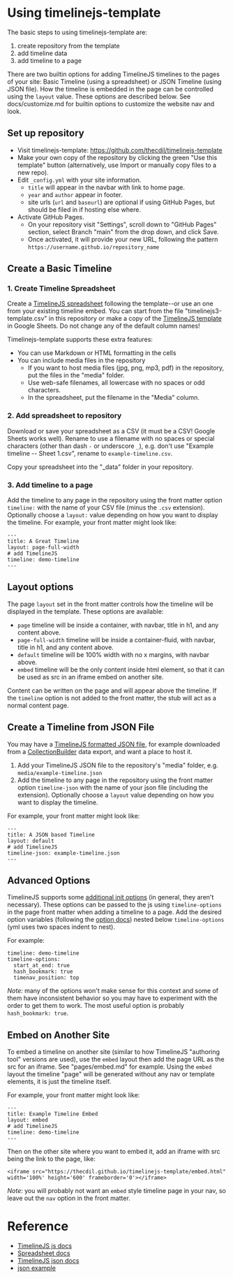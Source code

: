 # Using timelinejs-template 

The basic steps to using timelinejs-template are: 

1. create repository from the template
2. add timeline data
3. add timeline to a page

There are two builtin options for adding TimelineJS timelines to the pages of your site: Basic Timeline (using a spreadsheet) or JSON Timeline (using JSON file). 
How the timeline is embedded in the page can be controlled using the `layout` value.
These options are described below.
See docs/customize.md for builtin options to customize the website nav and look. 

## Set up repository

- Visit timelinejs-template: <https://github.com/thecdil/timelinejs-template>
- Make your own copy of the repository by clicking the green "Use this template" button (alternatively, use Import or manually copy files to a new repo).
- Edit `_config.yml` with your site information.
    - `title` will appear in the navbar with link to home page.
    - `year` and `author` appear in footer.
    - site urls (`url` and `baseurl`) are optional if using GitHub Pages, but should be filed in if hosting else where.
- Activate GitHub Pages. 
    - On your repository visit "Settings", scroll down to "GitHub Pages" section, select Branch "main" from the drop down, and click Save. 
    - Once activated, it will provide your new URL, following the pattern `https://username.github.io/repository_name`

## Create a Basic Timeline

### 1. Create Timeline Spreadsheet 

Create a [TimelineJS spreadsheet](https://timeline.knightlab.com/docs/using-spreadsheets.html) following the template--or use an one from your existing timeline embed. 
You can start from the file "timelinejs3-template.csv" in this repository or make a copy of the [TimelineJS template](https://drive.google.com/previewtemplate?id=1pHBvXN7nmGkiG8uQSUB82eNlnL8xHu6kydzH_-eguHQ&mode=public) in Google Sheets. 
Do not change any of the default column names! 

Timelinejs-template supports these extra features:

- You can use Markdown or HTML formatting in the cells
- You can include media files in the repository
    - If you want to host media files (jpg, png, mp3, pdf) in the repository, put the files in the "media" folder. 
    - Use web-safe filenames, all lowercase with no spaces or odd characters. 
    - In the spreadsheet, put the filename in the "Media" column.

### 2. Add spreadsheet to repository 

Download or save your spreadsheet as a CSV (it must be a CSV! Google Sheets works well). 
Rename to use a filename with no spaces or special characters (other than dash `-` or underscore `_`), e.g. don't use "Example timeline -- Sheet 1.csv", rename to `example-timeline.csv`.

Copy your spreadsheet into the "_data" folder in your repository.

### 3. Add timeline to a page

Add the timeline to any page in the repository using the front matter option `timeline:` with the name of your CSV file (minus the `.csv` extension).
Optionally choose a `layout:` value depending on how you want to display the timeline.
For example, your front matter might look like:

```
---
title: A Great Timeline
layout: page-full-width
# add TimelineJS
timeline: demo-timeline
---
```

## Layout options

The page `layout` set in the front matter controls how the timeline will be displayed in the template.
These options are available:

- `page` timeline will be inside a container, with navbar, title in h1, and any content above.
- `page-full-width` timeline will be inside a container-fluid, with navbar, title in h1, and any content above.
- `default` timeline will be 100% width with no x margins, with navbar above.
- `embed` timeline will be the only content inside html element, so that it can be used as src in an iframe embed on another site.

Content can be written on the page and will appear above the timeline. 
If the `timeline` option is not added to the front matter, the stub will act as a normal content page.

## Create a Timeline from JSON File

You may have a [TimelineJS formatted JSON file](https://timeline.knightlab.com/docs/json-format.html), for example downloaded from a [CollectionBuilder](https://collectionbuilder.github.io/) data export, and want a place to host it.

1. Add your TimelineJS JSON file to the repository's "media" folder, e.g. `media/example-timeline.json`
2. Add the timeline to any page in the repository using the front matter option `timeline-json` with the name of your json file (including the extension). Optionally choose a `layout` value depending on how you want to display the timeline.

For example, your front matter might look like:

```
---
title: A JSON based Timeline
layout: default
# add TimelineJS
timeline-json: example-timeline.json
---
```

## Advanced Options

TimelineJS supports some [additional init options](https://timeline.knightlab.com/docs/options.html) (in general, they aren't necessary).
These options can be passed to the js using `timeline-options` in the page front matter when adding a timeline to a page.
Add the desired option variables (following the [option docs](https://timeline.knightlab.com/docs/options.html)) nested below `timeline-options` (yml uses two spaces indent to nest).

For example:

```
timeline: demo-timeline
timeline-options: 
  start_at_end: true
  hash_bookmark: true
  timenav_position: top
```

*Note:* many of the options won't make sense for this context and some of them have inconsistent behavior so you may have to experiment with the order to get them to work.
The most useful option is probably `hash_bookmark: true`.

## Embed on Another Site

To embed a timeline on another site (similar to how TimelineJS "authoring tool" versions are used), use the `embed` layout then add the page URL as the src for an iframe. 
See "pages/embed.md" for example.
Using the `embed` layout the timeline "page" will be generated without any nav or template elements, it is just the timeline itself.

For example, your front matter might look like: 

```
---
title: Example Timeline Embed
layout: embed
# add TimelineJS
timeline: demo-timeline
---
```

Then on the other site where you want to embed it, add an iframe with src being the link to the page, like:

`<iframe src="https://thecdil.github.io/timelinejs-template/embed.html" width='100%' height='600' frameborder='0'></iframe>`

*Note:* you will probably not want an `embed` style timeline page in your nav, so leave out the `nav` option in the front matter.

# Reference

- [TimelineJS js docs](https://timeline.knightlab.com/docs/instantiate-a-timeline.html)
- [Spreadsheet docs](https://timeline.knightlab.com/docs/using-spreadsheets.html)
- [TimelineJS json docs](https://timeline.knightlab.com/docs/json-format.html)
- [json example](https://github.com/NUKnightLab/TimelineJS3/blob/master/website/templates/examples/houston/timeline3.json)
